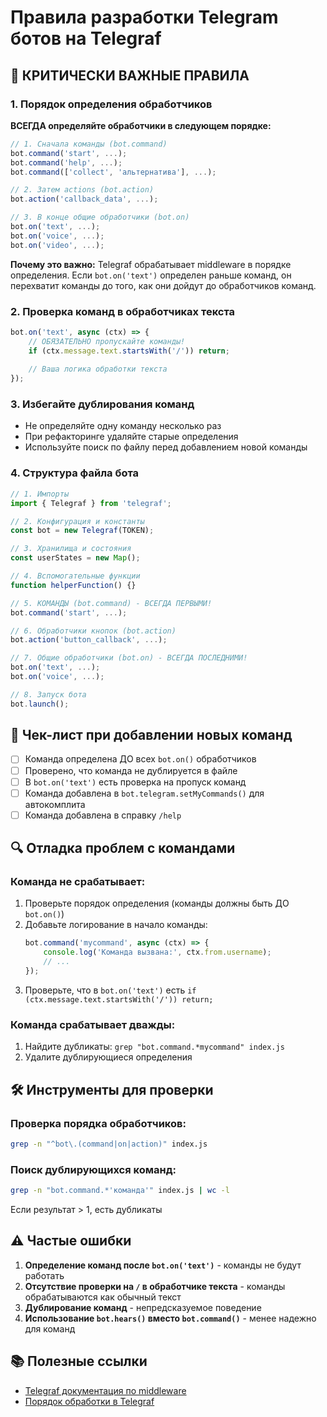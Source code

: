 # Правила разработки Telegram ботов на Telegraf

## 🚨 КРИТИЧЕСКИ ВАЖНЫЕ ПРАВИЛА

### 1. Порядок определения обработчиков
**ВСЕГДА определяйте обработчики в следующем порядке:**
```javascript
// 1. Сначала команды (bot.command)
bot.command('start', ...);
bot.command('help', ...);
bot.command(['collect', 'альтернатива'], ...);

// 2. Затем actions (bot.action) 
bot.action('callback_data', ...);

// 3. В конце общие обработчики (bot.on)
bot.on('text', ...);
bot.on('voice', ...);
bot.on('video', ...);
```

**Почему это важно:** Telegraf обрабатывает middleware в порядке определения. Если `bot.on('text')` определен раньше команд, он перехватит команды до того, как они дойдут до обработчиков команд.

### 2. Проверка команд в обработчиках текста
```javascript
bot.on('text', async (ctx) => {
    // ОБЯЗАТЕЛЬНО пропускайте команды!
    if (ctx.message.text.startsWith('/')) return;
    
    // Ваша логика обработки текста
});
```

### 3. Избегайте дублирования команд
- Не определяйте одну команду несколько раз
- При рефакторинге удаляйте старые определения
- Используйте поиск по файлу перед добавлением новой команды

### 4. Структура файла бота
```javascript
// 1. Импорты
import { Telegraf } from 'telegraf';

// 2. Конфигурация и константы
const bot = new Telegraf(TOKEN);

// 3. Хранилища и состояния
const userStates = new Map();

// 4. Вспомогательные функции
function helperFunction() {}

// 5. КОМАНДЫ (bot.command) - ВСЕГДА ПЕРВЫМИ!
bot.command('start', ...);

// 6. Обработчики кнопок (bot.action)
bot.action('button_callback', ...);

// 7. Общие обработчики (bot.on) - ВСЕГДА ПОСЛЕДНИМИ!
bot.on('text', ...);
bot.on('voice', ...);

// 8. Запуск бота
bot.launch();
```

## 📝 Чек-лист при добавлении новых команд

- [ ] Команда определена ДО всех `bot.on()` обработчиков
- [ ] Проверено, что команда не дублируется в файле
- [ ] В `bot.on('text')` есть проверка на пропуск команд
- [ ] Команда добавлена в `bot.telegram.setMyCommands()` для автокомплита
- [ ] Команда добавлена в справку `/help`

## 🔍 Отладка проблем с командами

### Команда не срабатывает:
1. Проверьте порядок определения (команды должны быть ДО `bot.on()`)
2. Добавьте логирование в начало команды:
   ```javascript
   bot.command('mycommand', async (ctx) => {
       console.log('Команда вызвана:', ctx.from.username);
       // ...
   });
   ```
3. Проверьте, что в `bot.on('text')` есть `if (ctx.message.text.startsWith('/')) return;`

### Команда срабатывает дважды:
1. Найдите дубликаты: `grep "bot.command.*mycommand" index.js`
2. Удалите дублирующиеся определения

## 🛠 Инструменты для проверки

### Проверка порядка обработчиков:
```bash
grep -n "^bot\.(command|on|action)" index.js
```

### Поиск дублирующихся команд:
```bash
grep -n "bot.command.*'команда'" index.js | wc -l
```
Если результат > 1, есть дубликаты

## ⚠️ Частые ошибки

1. **Определение команд после `bot.on('text')`** - команды не будут работать
2. **Отсутствие проверки на `/` в обработчике текста** - команды обрабатываются как обычный текст
3. **Дублирование команд** - непредсказуемое поведение
4. **Использование `bot.hears()` вместо `bot.command()`** - менее надежно для команд

## 📚 Полезные ссылки

- [Telegraf документация по middleware](https://telegraf.js.org/classes/Telegraf.html#middleware)
- [Порядок обработки в Telegraf](https://github.com/telegraf/telegraf/issues/705)